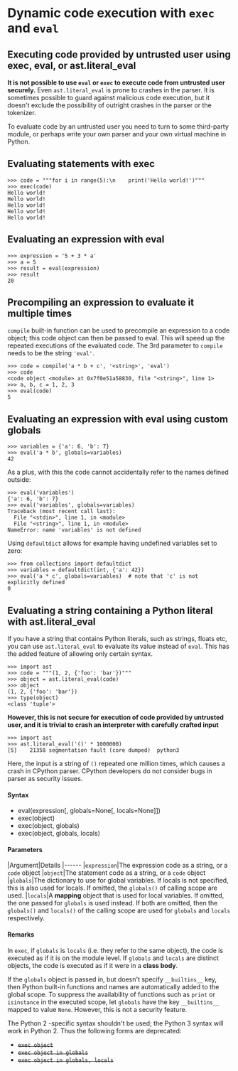 # Dynamic code execution with `exec` and `eval`



## Executing code provided by untrusted user using exec, eval, or ast.literal_eval


**It is not possible to use `eval` or `exec` to execute code from untrusted user securely.** Even `ast.literal_eval` is prone to crashes in the parser. It is sometimes possible to guard against malicious code execution, but it doesn't exclude the possibility of outright crashes in the parser or the tokenizer.

To evaluate code by an untrusted user you need to turn to some third-party module, or perhaps write your own parser and your own virtual machine in Python.



## Evaluating statements with exec


```
>>> code = """for i in range(5):\n    print('Hello world!')"""
>>> exec(code)
Hello world!
Hello world!
Hello world!
Hello world!
Hello world!

```



## Evaluating an expression with eval


```
>>> expression = '5 + 3 * a'
>>> a = 5
>>> result = eval(expression)
>>> result
20

```



## Precompiling an expression to evaluate it multiple times


`compile` built-in function can be used to precompile an expression to a code object; this code object can then be passed to eval. This will speed up the repeated executions of the evaluated code. The 3rd parameter to `compile` needs to be the string `'eval'`.

```
>>> code = compile('a * b + c', '<string>', 'eval')
>>> code
<code object <module> at 0x7f0e51a58830, file "<string>", line 1>
>>> a, b, c = 1, 2, 3
>>> eval(code)
5

```



## Evaluating an expression with eval using custom globals


```
>>> variables = {'a': 6, 'b': 7}
>>> eval('a * b', globals=variables)
42

```

As a plus, with this the code cannot accidentally refer to the names defined outside:

```
>>> eval('variables')
{'a': 6, 'b': 7}
>>> eval('variables', globals=variables)
Traceback (most recent call last):
  File "<stdin>", line 1, in <module>
  File "<string>", line 1, in <module>
NameError: name 'variables' is not defined

```

Using `defaultdict` allows for example having undefined variables set to zero:

```
>>> from collections import defaultdict
>>> variables = defaultdict(int, {'a': 42})
>>> eval('a * c', globals=variables)  # note that 'c' is not explicitly defined
0

```



## Evaluating a string containing a Python literal with ast.literal_eval


If you have a string that contains Python literals, such as strings, floats etc, you can use `ast.literal_eval` to evaluate its value instead of `eval`. This has the added feature of allowing only certain syntax.

```
>>> import ast
>>> code = """(1, 2, {'foo': 'bar'})"""
>>> object = ast.literal_eval(code)
>>> object
(1, 2, {'foo': 'bar'})
>>> type(object)
<class 'tuple'>

```

**However, this is not secure for execution of code provided by untrusted user, and it is trivial to crash an interpreter with carefully crafted input**

```
>>> import ast
>>> ast.literal_eval('()' * 1000000)
[5]    21358 segmentation fault (core dumped)  python3

```

Here, the input is a string of `()` repeated one million times, which causes a crash in CPython parser. CPython developers do not consider bugs in parser as security issues.



#### Syntax


- eval(expression[, globals=None[, locals=None]])
- exec(object)
- exec(object, globals)
- exec(object, globals, locals)



#### Parameters


|Argument|Details
|------
|`expression`|The expression code as a string, or a `code` object
|`object`|The statement code as a string, or a `code` object
|`globals`|The dictionary to use for global variables. If locals is not specified, this is also used for locals. If omitted, the `globals()` of calling scope are used.
|`locals`|A **mapping** object that is used for local variables. If omitted, the one passed for `globals` is used instead. If both are omitted, then the `globals()` and `locals()` of the calling scope are used for `globals` and `locals` respectively.



#### Remarks


In `exec`, if `globals` is `locals` (i.e. they refer to the same object), the code is executed as if it is on the module level. If `globals` and `locals` are distinct objects, the code is executed as if it were in a **class body**.

If the `globals` object is passed in, but doesn't specify `__builtins__` key, then Python built-in functions and names are automatically added to the global scope. To suppress the availability of functions such as `print` or `isinstance` in the executed scope, let `globals` have the key `__builtins__` mapped to value `None`. However, this is not a security feature.

The Python 2 -specific syntax shouldn't be used; the Python 3 syntax will work in Python 2. Thus the following forms are deprecated:
<s>

- `exec object`
- `exec object in globals`
- `exec object in globals, locals`

